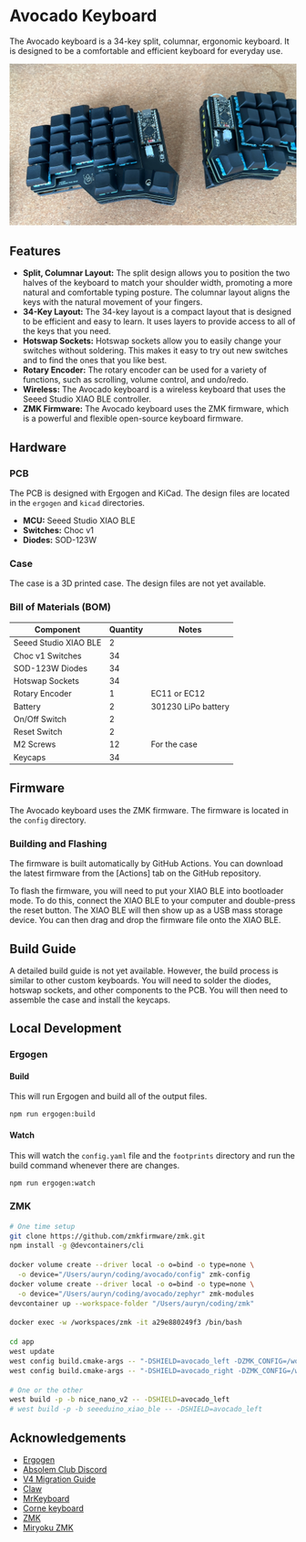 # Avocado Keyboard

The Avocado keyboard is a 34-key split, columnar, ergonomic keyboard. It is designed to be a comfortable and efficient keyboard for everyday use.

![keyboard](./images/keyboard.jpeg)

## Features

*   **Split, Columnar Layout:** The split design allows you to position the two halves of the keyboard to match your shoulder width, promoting a more natural and comfortable typing posture. The columnar layout aligns the keys with the natural movement of your fingers.
*   **34-Key Layout:** The 34-key layout is a compact layout that is designed to be efficient and easy to learn. It uses layers to provide access to all of the keys that you need.
*   **Hotswap Sockets:** Hotswap sockets allow you to easily change your switches without soldering. This makes it easy to try out new switches and to find the ones that you like best.
*   **Rotary Encoder:** The rotary encoder can be used for a variety of functions, such as scrolling, volume control, and undo/redo.
*   **Wireless:** The Avocado keyboard is a wireless keyboard that uses the Seeed Studio XIAO BLE controller.
*   **ZMK Firmware:** The Avocado keyboard uses the ZMK firmware, which is a powerful and flexible open-source keyboard firmware.

## Hardware

### PCB

The PCB is designed with Ergogen and KiCad. The design files are located in the `ergogen` and `kicad` directories.

*   **MCU:** Seeed Studio XIAO BLE
*   **Switches:** Choc v1
*   **Diodes:** SOD-123W

### Case

The case is a 3D printed case. The design files are not yet available.

### Bill of Materials (BOM)

| Component             | Quantity | Notes                                                                |
| --------------------- | -------- | -------------------------------------------------------------------- |
| Seeed Studio XIAO BLE | 2        |                                                                      |
| Choc v1 Switches      | 34       |                                                                      |
| SOD-123W Diodes       | 34       |                                                                      |
| Hotswap Sockets       | 34       |                                                                      |
| Rotary Encoder        | 1        | EC11 or EC12                                                         |
| Battery               | 2        | 301230 LiPo battery                                                  |
| On/Off Switch         | 2        |                                                                      |
| Reset Switch          | 2        |                                                                      |
| M2 Screws             | 12       | For the case                                                         |
| Keycaps               | 34       |                                                                      |

## Firmware

The Avocado keyboard uses the ZMK firmware. The firmware is located in the `config` directory.

### Building and Flashing

The firmware is built automatically by GitHub Actions. You can download the latest firmware from the [Actions] tab on the GitHub repository.

To flash the firmware, you will need to put your XIAO BLE into bootloader mode. To do this, connect the XIAO BLE to your computer and double-press the reset button. The XIAO BLE will then show up as a USB mass storage device. You can then drag and drop the firmware file onto the XIAO BLE.

## Build Guide

A detailed build guide is not yet available. However, the build process is similar to other custom keyboards. You will need to solder the diodes, hotswap sockets, and other components to the PCB. You will then need to assemble the case and install the keycaps.

## Local Development

### Ergogen

#### Build

This will run Ergogen and build all of the output files.

```bash
npm run ergogen:build
```

#### Watch

This will watch the `config.yaml` file and the `footprints` directory and run the build command whenever there are changes.

```bash
npm run ergogen:watch
```

### ZMK

```sh
# One time setup
git clone https://github.com/zmkfirmware/zmk.git
npm install -g @devcontainers/cli

docker volume create --driver local -o o=bind -o type=none \
  -o device="/Users/auryn/coding/avocado/config" zmk-config
docker volume create --driver local -o o=bind -o type=none \
  -o device="/Users/auryn/coding/avocado/zephyr" zmk-modules
devcontainer up --workspace-folder "/Users/auryn/coding/zmk"

docker exec -w /workspaces/zmk -it a29e880249f3 /bin/bash

cd app
west update
west config build.cmake-args -- "-DSHIELD=avocado_left -DZMK_CONFIG=/workspaces/zmk-config"
west config build.cmake-args -- "-DSHIELD=avocado_right -DZMK_CONFIG=/workspaces/zmk-config"

# One or the other
west build -p -b nice_nano_v2 -- -DSHIELD=avocado_left
# west build -p -b seeeduino_xiao_ble -- -DSHIELD=avocado_left
```

## Acknowledgements

*   [Ergogen](https://github.com/ergogen/ergogen)
*   [Absolem Club Discord](https://discord.gg/nbKcAZB)
*   [V4 Migration Guide](https://github.com/tsteffek/Ergogen-V4-Migration-Guide)
*   [Claw](https://gitlab.com/Audijo/keyboard)
*   [MrKeyboard](https://github.com/MrCarney/mrkeyboard)
*   [Corne keyboard](https://github.com/foostan/crkbd)
*   [ZMK](https://github.com/zmkfirmware/zmk)
*   [Miryoku ZMK](https://github.com/manna-harbour/miryoku_zmk)